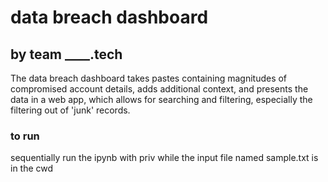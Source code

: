# data breach dashboard

## by team ____.tech



The data breach dashboard takes pastes containing magnitudes of compromised account details, adds additional context, and presents the data in a web app, which allows for searching and filtering, especially the filtering out of 'junk' records.


### to run
sequentially run the ipynb with priv while the input file named sample.txt is in the cwd


